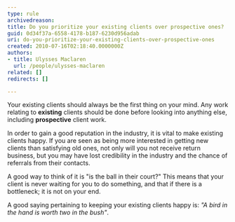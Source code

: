 ```yaml
---
type: rule
archivedreason: 
title: Do you prioritize your existing clients over prospective ones?
guid: 0d34f37a-6558-4178-b187-6230d956adab
uri: do-you-prioritize-your-existing-clients-over-prospective-ones
created: 2010-07-16T02:18:40.0000000Z
authors:
- title: Ulysses Maclaren
  url: /people/ulysses-maclaren
related: []
redirects: []

---
```


Your existing clients should always be the first thing on your mind. Any work relating to **existing** clients should be done before looking into anything else, including **prospective** client work.  

<!--endintro-->

In order to gain a good reputation in the industry, it is vital to make existing clients happy. If you are seen as being more interested in getting new clients than satisfying old ones, not only will you not receive return business, but you may have lost credibility in the industry and the chance of referrals from their contacts.

A good way to think of it is "is the ball in their court?" This means that your client is never waiting for you to do something, and that if there is a bottleneck; it is not on your end.

A good saying pertaining to keeping your existing clients happy is: *"A bird in the hand is worth two in the bush"*.
